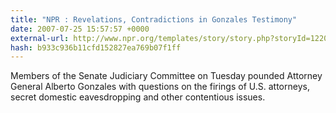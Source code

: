 ```yaml
---
title: "NPR : Revelations, Contradictions in Gonzales Testimony"
date: 2007-07-25 15:57:57 +0000
external-url: http://www.npr.org/templates/story/story.php?storyId=12205388
hash: b933c936b11cfd152827ea769b07f1ff
---
```


Members of the Senate Judiciary Committee on Tuesday pounded Attorney General Alberto Gonzales with questions on the firings of U.S. attorneys, secret domestic eavesdropping and other contentious issues.
